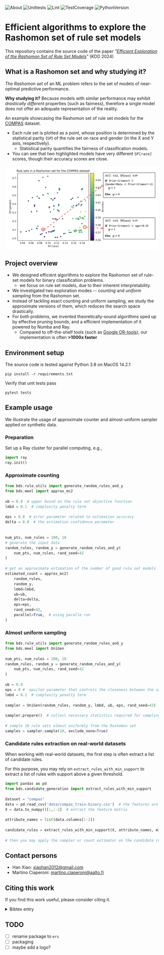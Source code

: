 ![About](https://img.shields.io/badge/ML-Interpretability-blue)
![Unittests](https://github.com/xiaohan2012/efficient-rashomon-rule-set/actions/workflows/unittest.yml/badge.svg)
![Lint](https://github.com/xiaohan2012/efficient-rashomon-rule-set/actions/workflows/lint.yml/badge.svg)
![TestCoverage](https://img.shields.io/endpoint?url=https://gist.githubusercontent.com/xiaohan2012/2920be1e33237a8f2c58abcf09dfefcc/raw/covbadge.json)
![PythonVersion](https://img.shields.io/badge/python-3.8-blue)

# Efficient algorithms to explore the Rashomon set of rule set models

This repository contains the source code of the paper *"[Efficient Exploration of the Rashomon Set of Rule Set Models](https://arxiv.org/pdf/2406.03059)"* (KDD 2024)

## What is a Rashomon set and why studying it?

*The Rashomon set* of an ML problem refers to the set of models of near-optimal predictive performance.

**Why studying it?** Because models with similar performance may exhibit *drastically different* properties (such as fairness), therefore a single model does not offer an adequate representation of the reality.

An example showcasing the Rashomon set of rule set models for the [COMPAS](https://www.propublica.org/datastore/dataset/compas-recidivism-risk-score-data-and-analysis) dataset.

- Each rule set is plotted as a point, whose position is determined by the statistical parity (`SP`) of the rule set on race and gender (in the X and Y axis, respectively).
  - Statistical parity quantifies the fairness of classification models.
- You can see that two highlighted models have very different `SP[race]` scores, though their accuracy scores are close.

![](./assets/rashomon-set-example.png)

## Project overview

- We designed efficient algorithms to explore the Rashomon set of rule-set models for binary classification problems.
  - we focus on rule set models, due to their inherent interpretability.
- We investigated two exploration modes -- *counting* and *uniform sampling* from the Rashomon set.
- Instead of tackling exact counting and uniform sampling, we study the approximate versions of them, which reduces the search space drastically.
- For both problems, we invented theoretically-sound algorithms sped up by effective pruning bounds, and a efficient implementation of it powered by Numba and Ray.
  - Compared to off-the-shelf tools (such as [Google OR-tools](https://github.com/google/or-tools)), our implementation is often **>1000x faster**

## Environment setup

The source code is tested against Python 3.8 on MacOS 14.2.1

``` shell
pip install -r requirements.txt
```


Verify that unit tests pass

``` shell
pytest tests
```

## Example usage

We illustrate the usage of approximate counter and almost-uniform sampler applied on synthetic data.

### Preparation

Set up a Ray cluster for parallel computing, e.g.,

``` python
import ray
ray.init()
```

### Approximate counting

``` python
from bds.rule_utils import generate_random_rules_and_y
from bds.meel import approx_mc2

ub = 0.9  # upper bound on the rule set objective function
lmbd = 0.1  # complexity penalty term

eps = 0.8  # error parameter related to estimation accuracy
delta = 0.8  # the estimation confidence parameter


num_pts, num_rules = 100, 10
# generate the input data
random_rules, random_y = generate_random_rules_and_y(
    num_pts, num_rules, rand_seed=42
)

# get an approximate estimation of the number of good rule set models
estimated_count = approx_mc2(
    random_rules,
    random_y,
    lmbd=lmbd,
    ub=ub,
    delta=delta,
    eps=eps,
    rand_seed=42,
    parallel=True,  # using paralle run
)
```

### Almost uniform sampling


``` python
from bds.rule_utils import generate_random_rules_and_y
from bds.meel import UniGen

num_pts, num_rules = 100, 10
random_rules, random_y = generate_random_rules_and_y(
    num_pts, num_rules, rand_seed=42
)

ub = 0.9
eps = 8 #  epsilon parameter that controls the closeness between the sampled distribution and uniform distribution
lmbd = 0.1  # complexity penalty term

sampler = UniGen(random_rules, random_y, lmbd, ub, eps, rand_seed=42)

sampler.prepare()  # collect necessary statistics required for sampling

# sample 10 rule sets almost uniformly from the Rashomon set
samples = sampler.sample(10, exclude_none=True)
```

### Candidate rules extraction on real-world datasets

When working with real-world datasets, the first step is often extract a list of candidate rules.

For this purpose, you may rely on `extract_rules_with_min_support` to extract a list of rules with support above a given threshold.

``` python
import pandas as pd
from bds.candidate_generation import extract_rules_with_min_support

dataset = "compas"
data = pd.read_csv('data/compas_train-binary.csv')  # the features are binary
X = data.to_numpy()[:,:-2]  # extract the feature matrix

attribute_names = list(data.columns[:-2])

candidate_rules = extract_rules_with_min_support(X, attribute_names, min_support=70)

# then you may apply the sampler or count estimator on the candidate rules
```

## Contact persons

- Han Xiao: xiaohan2012@gmail.com
- Martino Ciaperoni: martino.ciaperoni@aalto.fi

## Citing this work

If you find this work useful, please consider citing it.

<details>
<summary>Bibtex entry</summary>

``` bibtex
@inproceedings{ciaperoni2024efficient,
  title={Efficient Exploration of the Rashomon Set of Rule-Set Models},
  author={Ciaperoni, Martino and Xiao, Han and Gionis, Aristides},
  booktitle={Proceedings of the 30th ACM SIGKDD Conference on Knowledge Discovery and Data Mining},
  pages={478--489},
  year={2024}
}
```

</details>


## TODO

- [ ] rename package to `ers`
- [ ] packaging
- [ ] maybe add a logo?
